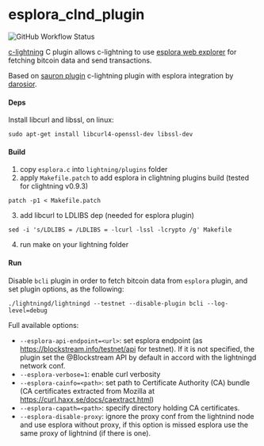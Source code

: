 # esplora_clnd_plugin

![GitHub Workflow Status](https://img.shields.io/github/workflow/status/lightningamp/esplora_clnd_plugin/ci?style=for-the-badge)

[c-lightning](https://github.com/ElementsProject/lightning) C plugin allows c-lightning to use [esplora web explorer](https://blockstream.info) for fetching bitcoin data and send transactions.

Based on [sauron plugin](https://github.com/lightningd/plugins/tree/master/sauron) c-lightning plugin with esplora integration by [darosior](https://github.com/darosior).

#### Deps
Install libcurl and libssl, on linux:
```
sudo apt-get install libcurl4-openssl-dev libssl-dev
```

#### Build
1. copy `esplora.c` into `lightning/plugins` folder
2. apply `Makefile.patch` to add esplora in clightning plugins build (tested for clightning v0.9.3)
```
patch -p1 < Makefile.patch
```
3. add libcurl to LDLIBS dep (needed for esplora plugin)
```
sed -i 's/LDLIBS = /LDLIBS = -lcurl -lssl -lcrypto /g' Makefile
```
4. run make on your lightning folder

#### Run
Disable `bcli` plugin in order to fetch bitcoin data from `esplora` plugin, and set plugin options, as the following:
```
./lightningd/lightningd --testnet --disable-plugin bcli --log-level=debug
```

Full available options:
- `--esplora-api-endpoint=<url>`: set esplora endpoint (as https://blockstream.info/testnet/api for testnet). If it is not specified, the plugin set the @Blockstream API by default in accord with the lightningd network conf.
- `--esplora-verbose=1`: enable curl verbosity
- `--esplora-cainfo=<path>`: set path to Certificate Authority (CA) bundle (CA certificates extracted from Mozilla at https://curl.haxx.se/docs/caextract.html)
- `--esplora-capath=<path>`: specify directory holding CA certificates.
- `--esplora-disable-proxy`: ignore the proxy conf from the lightnind node and use esplora without proxy, if this option is missed esplora use the same proxy of lightnind (if there is one).
